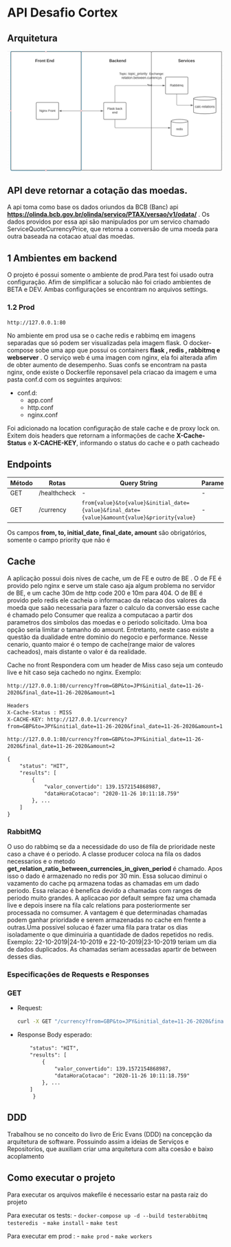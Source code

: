 # API Desafio Cortex

## Arquitetura

![alt text](arquitetura.png)

## API deve retornar a cotação das moedas.
A api toma como base os dados oriundos da BCB (Banc) api **https://olinda.bcb.gov.br/olinda/servico/PTAX/versao/v1/odata/** . Os dados providos por essa api são manipulados por um servico chamado ServiceQuoteCurrencyPrice, que retorna a conversão de uma moeda para outra baseada na cotacao atual das moedas.

## 1 Ambientes em backend

O projeto é possui somente o ambiente de prod.Para test foi usado outra configuração. Afim de simplificar a solucão não foi criado ambientes de BETA e DEV. Ambas configurações se encontram no arquivos settings. 


### 1.2 Prod

```
http://127.0.0.1:80
````
No ambiente em prod usa se o cache redis e rabbimq em imagens separadas que só podem ser visualizadas pela imagem flask. O docker-compose sobe uma app que possui os containers **flask , redis , rabbitmq e webserver** . O serviço web  é uma imagen com nginx, ela foi alterada afim de obter aumento de desempenho. Suas confs se encontram na pasta nginx, onde existe o Dockerfile reponsavel pela criacao da imagem e uma pasta conf.d com os seguintes arquivos:

- conf.d:
   - app.conf
   - http.conf
   - nginx.conf

Foi adicionado na location configuração de stale cache e de proxy lock on. Exitem dois headers que retornam a informações de cache  **X-Cache-Status** e **X-CACHE-KEY**, informando o status do cache e o path cacheado

## Endpoints

|Método|Rotas |Query String | Parametros | Body
|------|------------|-----------------------|-----------|-------|
|GET |/healthcheck|- |-| -|
|GET |/currency |`from{value}&to{value}&initial_date={value}&final_date={value}&amount{value}&priority{value}`|-|-|

Os campos  **from, to, initial_date, final_date, amount** são obrigatórios, somente o campo priority que não é 

## Cache 

A aplicação possui dois nives de cache, um de FE e outro de BE . O de FE é provido pelo nginx e serve um stale caso aja algum problema no servidor de BE, e um cache 30m de http code 200 e 10m para 404. O de BE é provido pelo redis ele cacheia o informacao da relacao dos valores da moeda que saão necessaria para fazer o calculo da conversão esse cache é chamado pelo Consumer que realiza a computacao a partir dos parametros dos simbolos das moedas e o periodo solicitado. Uma boa opção seria limitar o tamanho do amount. Entretanto, neste caso existe a questão da dualidade entre dominio do negocio e performance. Nesse cenario, quanto maior é o tempo de cache(range maior de valores cacheados), mais distante o valor é da realidade.

Cache no front Respondera com um header de Miss caso seja um conteudo live e hit caso seja cachedo no nginx. Exemplo:
```
http://127.0.0.1:80/currency?from=GBP&to=JPY&initial_date=11-26-2020&final_date=11-26-2020&amount=1 
```

``` 
Headers 
X-Cache-Status : MISS
X-CACHE-KEY: http://127.0.0.1/currency?from=GBP&to=JPY&initial_date=11-26-2020&final_date=11-26-2020&amount=1
```

```
http://127.0.0.1:80/currency?from=GBP&to=JPY&initial_date=11-26-2020&final_date=11-26-2020&amount=2
```

``` 
{
    "status": "HIT",
    "results": [
        {
            "valor_convertido": 139.1572154868987,
            "dataHoraCotacao": "2020-11-26 10:11:18.759"
        }, ...
    ]
} 
```

### RabbitMQ 

O uso do rabbimq se da a necessidade do uso de fila de prioridade neste caso a chave é o periodo. A classe producer coloca na fila os dados necessarios e o metodo **get_relation_ratio_between_currencies_in_given_period** é chamado. Apos isso o dado é armazenado no redis por 30 min. Essa solucao diminui o vazamento do cache pq armazena todas as chamadas em um dado periodo. Essa relacao é benefica devido a chamadas com ranges de periodo muito grandes. A aplicacao por default sempre faz uma chamada live e depois insere na fila calc relations para posteriormente ser processada no comsumer. A vantagem é que determinadas chamadas podem ganhar prioridade e serem armazenadas no cache em frente a outras.Uma possivel solucao é fazer uma fila para tratar os dias isoladamente o que diminuiria a quantidade de dados repetidos no redis. Exemplo: 22-10-2019|24-10-2019 e 22-10-2019|23-10-2019 teriam um dia de dados duplicados. As chamadas seriam acessadas apartir de between desses dias.

### Especificações de Requests e Responses

   ### GET
  - Request:

    ```bash
    curl -X GET "/currency?from=GBP&to=JPY&initial_date=11-26-2020&final_date=11-26-2020&amount=2"  ou priority(query string opcional)
    ```

  - Response Body esperado:
    ``` {
        "status": "HIT",
        "results": [
            {
                "valor_convertido": 139.1572154868987,
                "dataHoraCotacao": "2020-11-26 10:11:18.759"
            }, ...
        ]
         } 
    ```
## DDD

Trabalhou se no conceito do livro de Eric Evans (DDD) na concepção da arquitetura de software. Possuindo assim a ideias de Serviços e Repositorios, que auxiliam criar uma arquitetura com alta coesão e baixo acoplamento

## Como executar o projeto
Para executar os arquivos makefile é necessario estar na pasta raiz do projeto

 Para executar os tests:
    - ```docker-compose up -d --build testerabbitmq testeredis ```
    - ``` make install ```
    - ``` make test ```
    
 Para executar em prod :
    - ```make prod```
    - ```make workers```
